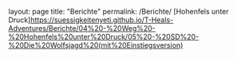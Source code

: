 layout: page
title: "Berichte"
permalink: /Berichte/
[Hohenfels unter Druck]https://suessigkeitenyeti.github.io/T-Heals-Adventures/Berichte/04%20-%20Weg%20-%20Hohenfels%20unter%20Druck/05%20-%20SD%20-%20Die%20Wolfsjagd%20(mit%20Einstiegsversion)
